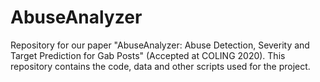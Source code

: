 # AbuseAnalyzer
Repository for our paper "AbuseAnalyzer: Abuse Detection, Severity and Target Prediction for Gab Posts" (Accepted at COLING 2020). This repository contains the code, data and other scripts used for the project.
